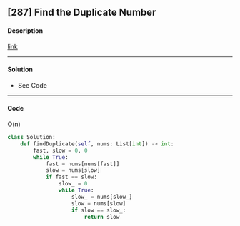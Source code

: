 ## [287] Find the Duplicate Number

#### Description

[link](https://leetcode.com/problems/find-the-duplicate-number/)

---

#### Solution

- See Code

---

#### Code

O(n)

```python
class Solution:
    def findDuplicate(self, nums: List[int]) -> int:
        fast, slow = 0, 0
        while True:
            fast = nums[nums[fast]]
            slow = nums[slow]
            if fast == slow:
                slow_ = 0
                while True:
                    slow_ = nums[slow_]
                    slow = nums[slow]
                    if slow == slow_:
                        return slow
```
